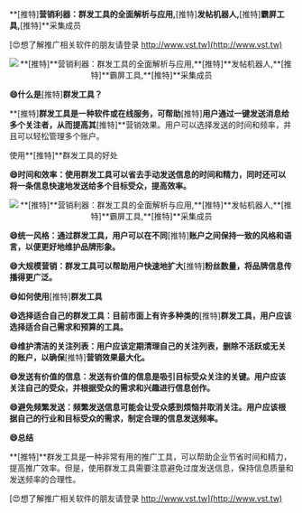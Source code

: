 **[推特]**营销利器：群发工具的全面解析与应用,**[推特]**发帖机器人,**[推特]**霸屏工具,**[推特]**采集成员

[😍想了解推广相关软件的朋友请登录 http://www.vst.tw](http://www.vst.tw)

 <center><img src="https://vst.tw/MP4/tuiguang/png/5.png" alt="**[推特]**营销利器：群发工具的全面解析与应用,**[推特]**发帖机器人,**[推特]**霸屏工具,**[推特]**采集成员"></center>

**😄什么是**[推特]**群发工具？**

**[推特]**群发工具是一种软件或在线服务，可帮助**[推特]**用户通过一键发送消息给多个关注者，从而提高其**[推特]**营销效果。用户可以选择发送的时间和频率，并且可以轻松管理多个账户。

使用**[推特]**群发工具的好处

**😄时间和效率：使用群发工具可以省去手动发送信息的时间和精力，同时还可以将一条信息快速地发送给多个目标受众，提高效率。**

 <center><img src="https://vst.tw/MP4/tuiguang/png/8.png" alt="**[推特]**营销利器：群发工具的全面解析与应用,**[推特]**发帖机器人,**[推特]**霸屏工具,**[推特]**采集成员"></center>

**😄统一风格：通过群发工具，用户可以在不同**[推特]**账户之间保持一致的风格和语言，以便更好地维护品牌形象。**

**😄大规模营销：群发工具可以帮助用户快速地扩大**[推特]**粉丝数量，将品牌信息传播得更广泛。**

**😄如何使用**[推特]**群发工具**

**😄选择适合自己的群发工具：目前市面上有许多种类的**[推特]**群发工具，用户应该选择适合自己需求和预算的工具。**

**😄维护清洁的关注列表：用户应该定期清理自己的关注列表，删除不活跃或无关的账户，以确保**[推特]**营销效果最大化。**

**😄发送有价值的信息：发送有价值的信息是吸引目标受众关注的关键。用户应该关注自己的受众，并根据受众的需求和兴趣进行信息创作。**

**😄避免频繁发送：频繁发送信息可能会让受众感到烦恼并取消关注。用户应该根据自己的行业和目标受众的需求，制定合理的信息发送频率。**

**😄总结**

**[推特]**群发工具是一种非常有用的推广工具，可以帮助企业节省时间和精力，提高推广效率。但是，使用群发工具需要注意避免过度发送信息，保持信息质量和发送频率的合理性。

[😍想了解推广相关软件的朋友请登录 http://www.vst.tw](http://www.vst.tw)



